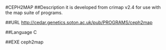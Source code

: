 #CEPH2MAP
##Description
it is developed from crimap v2.4 for use with the map suite of programs.

##URL
http://cedar.genetics.soton.ac.uk/pub/PROGRAMS/ceph2map

##Language
C

##EXE
ceph2map

